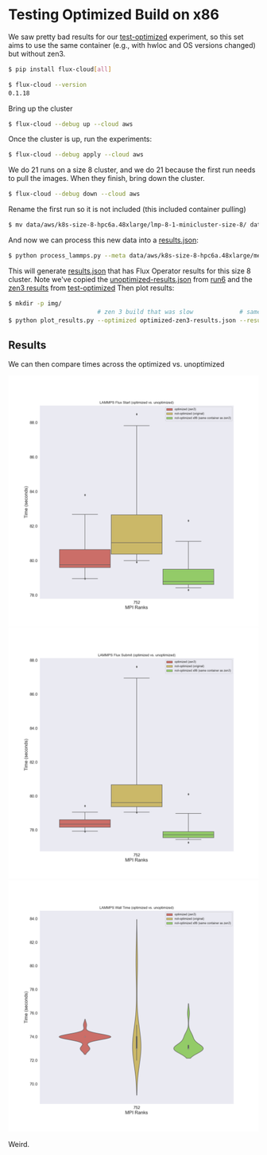 # Testing Optimized Build on x86

We saw pretty bad results for our [test-optimized](../test-optimized) experiment,
so this set aims to use the same container (e.g., with hwloc and OS versions changed)
but without zen3.


```bash
$ pip install flux-cloud[all]
```
```bash
$ flux-cloud --version
0.1.18
```

Bring up the cluster

```bash
$ flux-cloud --debug up --cloud aws
```

Once the cluster is up, run the experiments:

```bash
$ flux-cloud --debug apply --cloud aws
```

We do 21 runs on a size 8 cluster, and we do 21 because the first run needs to
pull the images. When they finish, bring down the cluster.

```bash
$ flux-cloud --debug down --cloud aws
```

Rename the first run so it is not included (this included container pulling)

```bash
$ mv data/aws/k8s-size-8-hpc6a.48xlarge/lmp-8-1-minicluster-size-8/ data/aws/k8s-size-8-hpc6a.48xlarge/_lmp-8-1-minicluster-size-8/
```

And now we can process this new data into a [results.json](results.json):

```bash
$ python process_lammps.py --meta data/aws/k8s-size-8-hpc6a.48xlarge/meta.json ./data/
```

This will generate [results.json](results.json) that has Flux Operator results for this
size 8 cluster. Note we've copied the [unoptimized-results.json](unoptimized-results.json) from
[run6](../kubecon/run6) and the [zen3 results](optimized-zen3-results.json) from [test-optimized](../test-optimized) Then plot results:

```bash
$ mkdir -p img/
                         # zen 3 build that was slow             # same container, but x86      # original unoptimized
$ python plot_results.py --optimized optimized-zen3-results.json --results results.json --non-optimized unoptimized-results.json --outdir ./img
```

## Results

We can then compare times across the optimized vs. unoptimized

![img/lammps_fluxstart_optimization_comparison_lammps.png](img/lammps_fluxstart_optimization_comparison_lammps.png)
![img/lammps_fluxsubmit_optimization_comparison_lammps.png](img/lammps_fluxsubmit_optimization_comparison_lammps.png)
![img/walltime_lammps.png](img/walltime_lammps.png)

Weird.
